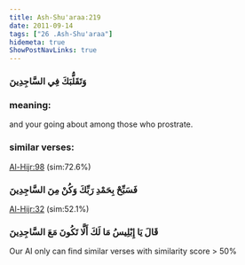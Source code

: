 ```yaml
---
title: Ash-Shu'araa:219
date: 2011-09-14
tags: ["26 .Ash-Shu'araa"]
hidemeta: true 
ShowPostNavLinks: true 
---
```

### وَتَقَلُّبَكَ فِي السَّاجِدِينَ
### meaning: 
and your going about among those who prostrate.
### similar verses: 

[Al-Hijr:98](/15/98) (sim:72.6%)

### فَسَبِّحْ بِحَمْدِ رَبِّكَ وَكُنْ مِنَ السَّاجِدِينَ

[Al-Hijr:32](/15/32) (sim:52.1%)

### قَالَ يَا إِبْلِيسُ مَا لَكَ أَلَّا تَكُونَ مَعَ السَّاجِدِينَ

Our AI only can find similar verses with similarity score > 50% 


